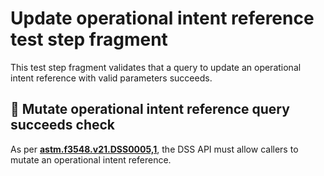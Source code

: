 # Update operational intent reference test step fragment

This test step fragment validates that a query to update an operational intent reference with valid parameters succeeds.

## 🛑 Mutate operational intent reference query succeeds check

As per **[astm.f3548.v21.DSS0005,1](../../../../../../../requirements/astm/f3548/v21.md)**, the DSS API must allow callers to mutate an operational intent reference.
